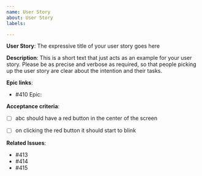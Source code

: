 ```yaml
---
name: User Story
about: User Story
labels: 

---
```


**User Story**: The expressive title of your user story goes here

**Description**:
This is a short text that just acts as an example for your user story. Please be as precise and verbose as required, so that people picking up the user story are clear about the intention and their tasks.

**Epic links**:
- #410  Epic: 

**Acceptance criteria**:

- [ ] abc should have a red button in the center of the screen 
- [ ] on clicking the red button it should start to blink


**Related Issues**:
- #413
- #414 
- #415 
